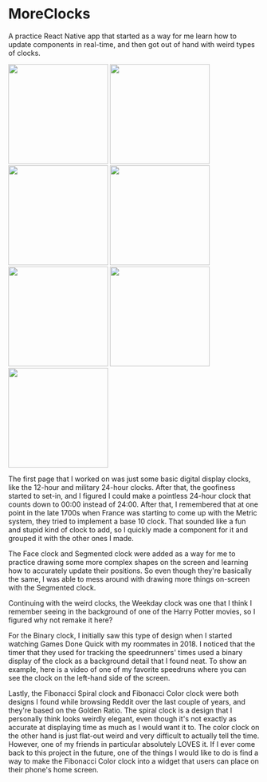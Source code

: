 # MoreClocks
A practice React Native app that started as a way for me learn how to update components in real-time, and then got out of hand with weird types of clocks.

<img src="https://mitchellregan.files.wordpress.com/2023/06/mitchregan_tmc_assortedclocks.png" width=200>  <img src="https://mitchellregan.files.wordpress.com/2023/06/mitchregan_tmc_faceclock.png" width=200>  <img src="https://mitchellregan.files.wordpress.com/2023/06/mitchregan_tmc_segmentedclock.png" width=200>  <img src="https://mitchellregan.files.wordpress.com/2023/06/mitchregan_tmc_weekdayclock.png" width=200>  <img src="https://mitchellregan.files.wordpress.com/2023/06/mitchregan_tmc_binaryclock.png" width=200>  <img src="https://mitchellregan.files.wordpress.com/2023/06/mitchregan_tmc_fibspiralclock.png" width=200>  <img src="https://mitchellregan.files.wordpress.com/2023/06/mitchregan_tmc_fibcolorclock.png" width=200>

The first page that I worked on was just some basic digital display clocks, like the 12-hour and military 24-hour clocks. After that, the goofiness started to set-in, and I figured I could make a pointless 24-hour clock that counts down to 00:00 instead of 24:00. After that, I remembered that at one point in the late 1700s when France was starting to come up with the Metric system, they tried to implement a base 10 clock. That sounded like a fun and stupid kind of clock to add, so I quickly made a component for it and grouped it with the other ones I made.

The Face clock and Segmented clock were added as a way for me to practice drawing some more complex shapes on the screen and learning how to accurately update their positions. So even though they're basically the same, I was able to mess around with drawing more things on-screen with the Segmented clock.

Continuing with the weird clocks, the Weekday clock was one that I think I remember seeing in the background of one of the Harry Potter movies, so I figured why not remake it here?

For the Binary clock, I initially saw this type of design when I started watching Games Done Quick with my roommates in 2018. I noticed that the timer that they used for tracking the speedrunners' times used a binary display of the clock as a background detail that I found neat. To show an example, here is a video of one of my favorite speedruns where you can see the clock on the left-hand side of the screen.

Lastly, the Fibonacci Spiral clock and Fibonacci Color clock were both designs I found while browsing Reddit over the last couple of years, and they're based on the Golden Ratio. The spiral clock is a design that I personally think looks weirdly elegant, even though it's not exactly as accurate at displaying time as much as I would want it to. The color clock on the other hand is just flat-out weird and very difficult to actually tell the time. However, one of my friends in particular absolutely LOVES it. If I ever come back to this project in the future, one of the things I would like to do is find a way to make the Fibonacci Color clock into a widget that users can place on their phone's home screen.
